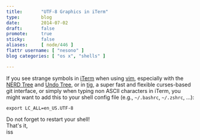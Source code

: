 ```yaml
---
title:       "UTF-8 Graphics in iTerm"
type:        blog
date:        2014-07-02
draft:       false
promote:     true
sticky:      false
aliases:     [ node/446 ]
flattr username: [ "nesono" ]
blog categories: [ "os x", "shells" ]

---
```


<!--more-->
If you see strange symbols in [iTerm][1] when using [vim][2], especially with the [NERD Tree][3] and [Undo Tree][4], or in [tig][5], a super fast and flexible curses-based git interface, or simply when typing non ASCII characters in iTerm, you might want to add this to your shell config file (e.g., `~/.bashrc`, `~/.zshrc`, ...):
<!--break-->

<code class='bash'>export LC_ALL=en_US.UTF-8</code>

Do not forget to restart your shell!  
That's it,  
iss

[1]: http://www.iterm2.com/#/section/home
[2]: http://www.vim.org
[3]: https://github.com/scrooloose/nerdtree
[4]: https://github.com/mbbill/undotree
[5]: https://github.com/jonas/tig
